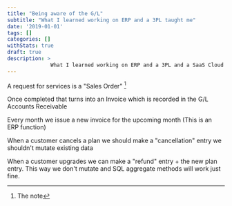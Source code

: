 ```yaml
---
title: "Being aware of the G/L"
subtitle: "What I learned working on ERP and a 3PL taught me"
date: '2019-01-01'
tags: []
categories: []
withStats: true
draft: true
description: >
              What I learned working on ERP and a 3PL and a SaaS Cloud
---
```


A request for services is a "Sales Order" [^1]

Once completed that turns into an Invoice which is recorded in the G/L Accounts Receivable

Every month we issue a new invoice for the upcoming month (This is an ERP function)

When a customer cancels a plan we should make a "cancellation" entry we shouldn't mutate existing data

When a customer upgrades we can make a "refund" entry + the new plan entry. This way we don't mutate and SQL aggregate methods will work just fine.

[^1]: The note
